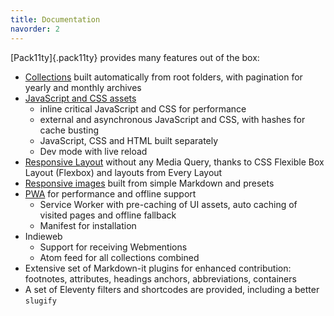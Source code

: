 ```yaml
---
title: Documentation
navorder: 2
---
```


[Pack11ty]{.pack11ty} provides many features out of the box:

- [Collections](collections/) built automatically from root folders, with pagination for yearly and monthly archives
- [JavaScript and CSS assets](assets/)
  - inline critical JavaScript and CSS for performance
  - external and asynchronous JavaScript and CSS, with hashes for cache busting
  - JavaScript, CSS and HTML built separately
  - Dev mode with live reload
- [Responsive Layout](layout/) without any Media Query, thanks to CSS Flexible Box Layout (Flexbox) and layouts from Every Layout
- [Responsive images](responsive-images/) built from simple Markdown and presets
- [PWA](pwa/) for performance and offline support
  - Service Worker with pre-caching of UI assets, auto caching of visited pages and offline fallback
  - Manifest for installation
- Indieweb
  - Support for receiving Webmentions
  - Atom feed for all collections combined
- Extensive set of Markdown-it plugins for enhanced contribution: footnotes, attributes, headings anchors, abbreviations, containers
- A set of Eleventy filters and shortcodes are provided, including a better `slugify`
